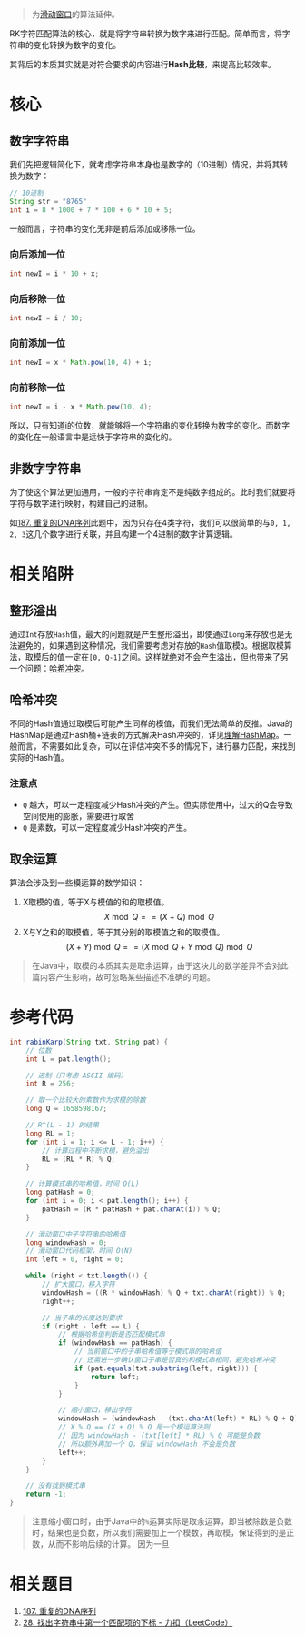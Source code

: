 > 为[滑动窗口](滑动窗口.md)的算法延伸。

RK字符匹配算法的核心，就是将字符串转换为数字来进行匹配。简单而言，将字符串的变化转换为数字的变化。

其背后的本质其实就是对符合要求的内容进行**Hash比较**，来提高比较效率。

# 核心

## 数字字符串

我们先把逻辑简化下，就考虑字符串本身也是数字的（10进制）情况，并将其转换为数字：
```java
// 10进制
String str = "8765"
int i = 8 * 1000 + 7 * 100 + 6 * 10 + 5;
```
一般而言，字符串的变化无非是前后添加或移除一位。

### 向后添加一位

```java
int newI = i * 10 + x;
```

### 向后移除一位

```java
int newI = i / 10;
```

### 向前添加一位

```java
int newI = x * Math.pow(10, 4) + i;
```

### 向前移除一位

```java
int newI = i - x * Math.pow(10, 4);
```

所以，只有知道i的位数，就能够将一个字符串的变化转换为数字的变化。而数字的变化在一般语言中是远快于字符串的变化的。

## 非数字字符串

为了使这个算法更加通用，一般的字符串肯定不是纯数字组成的。此时我们就要将字符与数字进行映射，构建自己的进制。

如[187. 重复的DNA序列](187.%20重复的DNA序列.md)此题中，因为只存在4类字符，我们可以很简单的与`0, 1, 2, 3`这几个数字进行关联，并且构建一个4进制的数字计算逻辑。

# 相关陷阱

## 整形溢出

通过`Int`存放`Hash`值，最大的问题就是产生整形溢出，即使通过`Long`来存放也是无法避免的，如果遇到这种情况，我们需要考虑对存放的`Hash`值取模`Q`。根据取模算法，取模后的值一定在`[0, Q-1]`之间。这样就绝对不会产生溢出，但也带来了另一个问题：[哈希冲突](RABIN%20KARP%20字符匹配算法.md#哈希冲突)。

## 哈希冲突

不同的Hash值通过取模后可能产生同样的模值，而我们无法简单的反推。Java的HashMap是通过Hash桶+链表的方式解决Hash冲突的，详见[理解HashMap](理解HashMap.md)。一般而言，不需要如此复杂，可以在评估冲突不多的情况下，进行暴力匹配，来找到实际的Hash值。

### 注意点
- `Q` 越大，可以一定程度减少Hash冲突的产生。但实际使用中，过大的Q会导致空间使用的膨胀，需要进行取舍
- `Q` 是素数，可以一定程度减少Hash冲突的产生。

## 取余运算

算法会涉及到一些模运算的数学知识：
1. X取模的值，等于X与模值的和的取模值。
$$
X\bmod Q == (X + Q) \bmod Q 
$$
2. X与Y之和的取模值，等于其分别的取模值之和的取模值。
$$
(X + Y) \bmod Q == (X \bmod Q + Y \bmod Q) \bmod Q
$$

> 在Java中，取模的本质其实是取余运算，由于这块儿的数学差异不会对此篇内容产生影响，故可忽略某些描述不准确的问题。


# 参考代码

```java
int rabinKarp(String txt, String pat) {
    // 位数
    int L = pat.length();

    // 进制（只考虑 ASCII 编码）
    int R = 256;

    // 取一个比较大的素数作为求模的除数
    long Q = 1658598167;

    // R^(L - 1) 的结果
    long RL = 1;
    for (int i = 1; i <= L - 1; i++) {
        // 计算过程中不断求模，避免溢出
        RL = (RL * R) % Q;
    }

    // 计算模式串的哈希值，时间 O(L)
    long patHash = 0;
    for (int i = 0; i < pat.length(); i++) {
        patHash = (R * patHash + pat.charAt(i)) % Q;
    }

    // 滑动窗口中子字符串的哈希值
    long windowHash = 0;
    // 滑动窗口代码框架，时间 O(N)
    int left = 0, right = 0;

    while (right < txt.length()) {
        // 扩大窗口，移入字符
        windowHash = ((R * windowHash) % Q + txt.charAt(right)) % Q;
        right++;

        // 当子串的长度达到要求
        if (right - left == L) {
            // 根据哈希值判断是否匹配模式串
            if (windowHash == patHash) {
                // 当前窗口中的子串哈希值等于模式串的哈希值
                // 还需进一步确认窗口子串是否真的和模式串相同，避免哈希冲突
                if (pat.equals(txt.substring(left, right))) {
                    return left;
                }
            }

            // 缩小窗口，移出字符
            windowHash = (windowHash - (txt.charAt(left) * RL) % Q + Q) % Q;
            // X % Q == (X + Q) % Q 是一个模运算法则
            // 因为 windowHash - (txt[left] * RL) % Q 可能是负数
            // 所以额外再加一个 Q，保证 windowHash 不会是负数
            left++;
        }
    }

    // 没有找到模式串
    return -1;
}
```

> 注意缩小窗口时，由于Java中的`%`运算实际是取余运算，即当被除数是负数时，结果也是负数，所以我们需要加上一个模数，再取模，保证得到的是正数，从而不影响后续的计算。
> 因为一旦

# 相关题目

1. [187. 重复的DNA序列](187.%20重复的DNA序列.md)
2. [28. 找出字符串中第一个匹配项的下标 - 力扣（LeetCode）](https://leetcode.cn/problems/find-the-index-of-the-first-occurrence-in-a-string/)